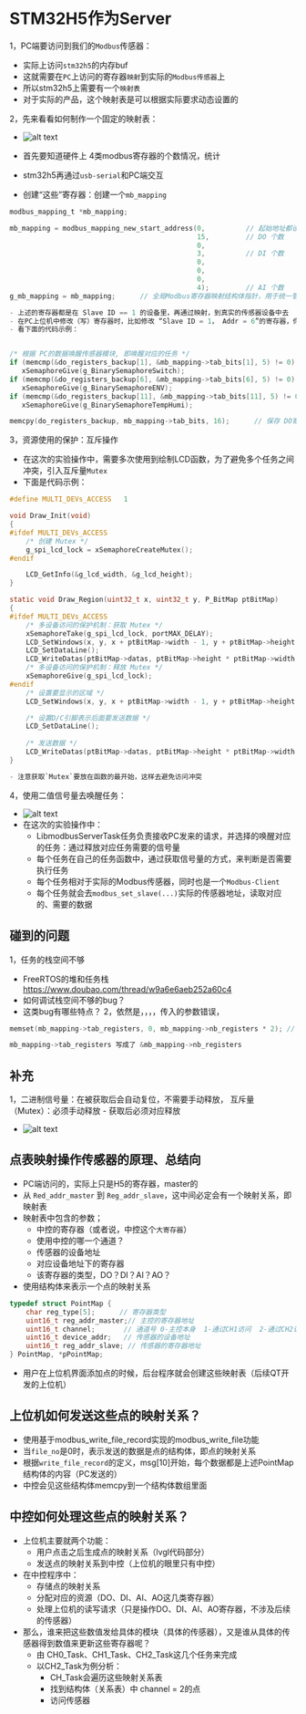 # STM32H5作为Server

1，PC端要访问到我们的`Modbus`传感器：

- 实际上访问`stm32h5`的内存buf
- 这就需要在`PC`上访问的寄存器`映射`到实际的`Modbus传感器`上
- 所以stm32h5上需要有一个`映射表`
- 对于实际的产品，这个映射表是可以根据实际要求动态设置的

2，先来看看如何制作一个固定的映射表：

- ![alt text](modbus设备点表映射.png)
- 首先要知道硬件上 4类modbus寄存器的个数情况，统计
- stm32h5再通过`usb-serial`和PC端交互

- 创建“这些”寄存器：创建一个`mb_mapping`

```c
modbus_mapping_t *mb_mapping;

mb_mapping = modbus_mapping_new_start_address(0,          // 起始地址都设为 0
                                              15,         // DO 个数
                                              0,
                                              3,          // DI 个数
                                              0,
                                              0,
                                              0,
                                              4);         // AI 个数
g_mb_mapping = mb_mapping;      // 全局Modbus寄存器映射结构体指针，用于统一管理所有Modbus寄存器数据

- 上述的寄存器都是在 Slave ID == 1 的设备里，再通过映射，到真实的传感器设备中去
- 在PC上位机中修改（写）寄存器时，比如修改 “Slave ID = 1， Addr = 6”的寄存器，你就得知道：这实际上对应着 “Slave ID = 1，Addr = 5”的寄存器（举例）
- 看下面的代码示例：


/* 根据 PC的数据唤醒传感器模块, 即唤醒对应的任务 */
if (memcmp(&do_registers_backup[1], &mb_mapping->tab_bits[1], 5) != 0) // 唤醒 task1，如果上位机修改了 开关量传感器DO寄存器的任意一个值
   xSemaphoreGive(g_BinarySemaphoreSwitch);
if (memcmp(&do_registers_backup[6], &mb_mapping->tab_bits[6], 5) != 0) // 唤醒 task2
   xSemaphoreGive(g_BinarySemaphoreENV);
if (memcmp(&do_registers_backup[11], &mb_mapping->tab_bits[11], 5) != 0) // 唤醒 task3
   xSemaphoreGive(g_BinarySemaphoreTempHumi);

memcpy(do_registers_backup, mb_mapping->tab_bits, 16);      // 保存 DO寄存器的值

```

3，资源使用的保护：互斥操作

- 在这次的实验操作中，需要多次使用到绘制LCD函数，为了避免多个任务之间冲突，引入互斥量`Mutex`
- 下面是代码示例：

```c
#define MULTI_DEVs_ACCESS   1

void Draw_Init(void)
{
#ifdef MULTI_DEVs_ACCESS
    /* 创建 Mutex */
    g_spi_lcd_lock = xSemaphoreCreateMutex();
#endif

    LCD_GetInfo(&g_lcd_width, &g_lcd_height);
}

static void Draw_Region(uint32_t x, uint32_t y, P_BitMap ptBitMap)
{
#ifdef MULTI_DEVs_ACCESS
    /* 多设备访问的保护机制：获取 Mutex */
    xSemaphoreTake(g_spi_lcd_lock, portMAX_DELAY);
    LCD_SetWindows(x, y, x + ptBitMap->width - 1, y + ptBitMap->height - 1);
    LCD_SetDataLine();
    LCD_WriteDatas(ptBitMap->datas, ptBitMap->height * ptBitMap->width * 2);
    /* 多设备访问的保护机制：释放 Mutex */
    xSemaphoreGive(g_spi_lcd_lock);
#endif
    /* 设置要显示的区域 */
    LCD_SetWindows(x, y, x + ptBitMap->width - 1, y + ptBitMap->height - 1);

    /* 设置D/C引脚表示后面要发送数据 */
    LCD_SetDataLine();
    
    /* 发送数据 */
    LCD_WriteDatas(ptBitMap->datas, ptBitMap->height * ptBitMap->width * 2);
}

- 注意获取`Mutex`要放在函数的最开始，这样去避免访问冲突
```

4，使用二值信号量去唤醒任务：

- ![alt text](PC上位机访问多个传感器Libmodbus.png)
- 在这次的实验操作中：
  - LibmodbusServerTask任务负责接收PC发来的请求，并选择的唤醒对应的任务：通过释放对应任务需要的信号量
  - 每个任务在自己的任务函数中，通过获取信号量的方式，来判断是否需要执行任务
  - 每个任务相对于实际的Modbus传感器，同时也是一个`Modbus-Client`
  - 每个任务就会去`modbus_set_slave(...)`实际的传感器地址，读取对应的、需要的数据

## 碰到的问题

1，任务的栈空间不够

- FreeRTOS的堆和任务栈<https://www.doubao.com/thread/w9a6e6aeb252a60c4>
- 如何调试栈空间不够的bug？
- 这类bug有哪些特点？
2，依然是，，，，传入的参数错误，

```c
memset(mb_mapping->tab_registers, 0, mb_mapping->nb_registers * 2); // 要乘以 2

mb_mapping->tab_registers 写成了 &mb_mapping->nb_registers
```

## 补充

1，二进制信号量：在被获取后会自动复位，不需要手动释放，           互斥量（Mutex）：必须手动释放 - 获取后必须对应释放

- ![alt text](补充Mutex和BinarySemaphore.png)

## 点表映射操作传感器的原理、总结向

- PC端访问的，实际上只是H5的寄存器，master的
- 从 `Red_addr_master` 到 `Reg_addr_slave`，这中间必定会有一个映射关系，即映射表
- 映射表中包含的参数；
  - 中控的寄存器（或者说，中控这个`大寄存器`）
  - 使用中控的哪一个通道？
  - 传感器的设备地址
  - 对应设备地址下的寄存器
  - 该寄存器的类型，DO？DI？AI？AO？
- 使用结构体来表示一个点的映射关系

```c
typedef struct PointMap {
    char reg_type[5];      // 寄存器类型
    uint16_t reg_addr_master;// 主控的寄存器地址
    uint16_t channel;       // 通道号 0-主控本身  1-通过CH1访问  2-通过CH2访问
    uint16_t device_addr;   // 传感器的设备地址
    uint16_t reg_addr_slave; // 传感器的寄存器地址
} PointMap, *pPointMap;
```

- 用户在上位机界面添加点的时候，后台程序就会创建这些映射表（后续QT开发的上位机）

## 上位机如何发送这些点的映射关系？

- 使用基于modbus_write_file_record实现的modbus_write_file功能
- 当`file_no`是0时，表示发送的数据是点的结构体，即点的映射关系
- 根据`write_file_record`的定义，msg[10]开始，每个数据都是上述PointMap结构体的内容（PC发送的）
- 中控会见这些结构体memcpy到一个结构体数组里面

## 中控如何处理这些点的映射关系？

- 上位机主要就两个功能：
  - 用户点击之后生成点的映射关系（lvgl代码部分）
  - 发送点的映射关系到中控（上位机的眼里只有中控）
- 在中控程序中：
  - 存储点的映射关系
  - 分配对应的资源（DO、DI、AI、AO这几类寄存器）
  - 处理上位机的读写请求（只是操作DO、DI、AI、AO寄存器，不涉及后续的传感器）
- 那么，谁来把这些数值发给具体的模块（具体的传感器），又是谁从具体的传感器得到数值来更新这些寄存器呢？
  - 由 CH0_Task、CH1_Task、CH2_Task这几个任务来完成
  - 以CH2_Task为例分析：
    - CH_Task会遍历这些映射关系表
    - 找到结构体（关系表）中 channel = 2的点
    - 访问传感器
